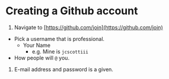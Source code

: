 # Creating a Github account

1. Navigate to [https://github.com/join](https://github.com/join)
  - Pick a username that is professional.
    - Your Name
      - e.g. Mine is `jcscottiii`
  - How people will `@` you.
1. E-mail address and password is a given.
